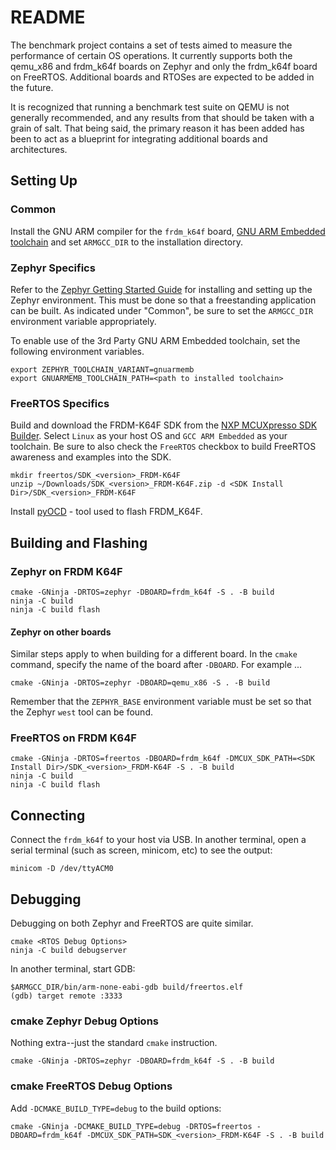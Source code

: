 # README

The benchmark project contains a set of tests aimed to measure the performance
of certain OS operations. It currently supports both the qemu_x86 and frdm_k64f
boards on Zephyr and only the frdm_k64f board on FreeRTOS. Additional boards
and RTOSes are expected to be added in the future.

It is recognized that running a benchmark test suite on QEMU is not generally
recommended, and any results from that should be taken with a grain of salt.
That being said, the primary reason it has been added has been to act as a
blueprint for integrating additional boards and architectures.

## Setting Up

### Common

Install the GNU ARM compiler for the `frdm_k64f` board,
[GNU ARM Embedded toolchain](https://developer.arm.com/tools-and-software/open-source-software/developer-tools/gnu-toolchain/gnu-rm)
and set `ARMGCC_DIR` to the installation directory.

### Zephyr Specifics

Refer to the [Zephyr Getting Started Guide](https://docs.zephyrproject.org/latest/getting_started/index.html)
for installing and setting up the Zephyr environment. This must be done so that
a freestanding application can be built. As indicated under "Common", be sure
to set the `ARMGCC_DIR` environment variable appropriately.

To enable use of the 3rd Party GNU ARM Embedded toolchain, set the following
environment variables.

```
export ZEPHYR_TOOLCHAIN_VARIANT=gnuarmemb
export GNUARMEMB_TOOLCHAIN_PATH=<path to installed toolchain>
```

### FreeRTOS Specifics

Build and download the FRDM-K64F SDK from the [NXP MCUXpresso SDK Builder](https://mcuxpresso.nxp.com/en/welcome).
Select `Linux` as your host OS and `GCC ARM Embedded` as your toolchain.
Be sure to also check the `FreeRTOS` checkbox to build FreeRTOS
awareness and examples into the SDK.

```
mkdir freertos/SDK_<version>_FRDM-K64F
unzip ~/Downloads/SDK_<version>_FRDM-K64F.zip -d <SDK Install Dir>/SDK_<version>_FRDM-K64F
```

Install [pyOCD](https://github.com/pyocd/pyOCD) - tool used to flash FRDM_K64F.

## Building and Flashing

### Zephyr on FRDM K64F

```
cmake -GNinja -DRTOS=zephyr -DBOARD=frdm_k64f -S . -B build
ninja -C build
ninja -C build flash
```

#### Zephyr on other boards

Similar steps apply to when building for a different board. In the `cmake`
command, specify the name of the board after `-DBOARD`. For example ...

```
cmake -GNinja -DRTOS=zephyr -DBOARD=qemu_x86 -S . -B build
```

Remember that the `ZEPHYR_BASE` environment variable must be set so that the
Zephyr `west` tool can be found.

### FreeRTOS on FRDM K64F

```
cmake -GNinja -DRTOS=freertos -DBOARD=frdm_k64f -DMCUX_SDK_PATH=<SDK Install Dir>/SDK_<version>_FRDM-K64F -S . -B build
ninja -C build
ninja -C build flash
```

## Connecting

Connect the `frdm_k64f` to your host via USB. In another terminal, open
a serial terminal (such as screen, minicom, etc) to see the output:

```
minicom -D /dev/ttyACM0
```

## Debugging

Debugging on both Zephyr and FreeRTOS are quite similar.

```
cmake <RTOS Debug Options>
ninja -C build debugserver
```

In another terminal, start GDB:

```
$ARMGCC_DIR/bin/arm-none-eabi-gdb build/freertos.elf
(gdb) target remote :3333
```

### cmake Zephyr Debug Options

Nothing extra--just the standard `cmake` instruction.

```
cmake -GNinja -DRTOS=zephyr -DBOARD=frdm_k64f -S . -B build
```

### cmake FreeRTOS Debug Options

Add `-DCMAKE_BUILD_TYPE=debug` to the build options:

```
cmake -GNinja -DCMAKE_BUILD_TYPE=debug -DRTOS=freertos -DBOARD=frdm_k64f -DMCUX_SDK_PATH=SDK_<version>_FRDM-K64F -S . -B build
```
